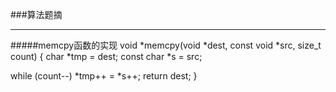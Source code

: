 ###算法题摘
******
#####memcpy函数的实现
    void *memcpy(void *dest, const void *src, size_t count)
{
 char *tmp = dest;
 const char *s = src;

 while (count--)
  *tmp++ = *s++;
 return dest;
}
